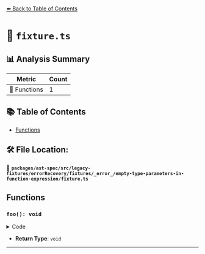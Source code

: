 [⬅️ Back to Table of Contents](../../../../../../../../index.md)

# 📄 `fixture.ts`

## 📊 Analysis Summary

| Metric | Count |
|--------|-------|
| 🔧 Functions | 1 |

## 📚 Table of Contents

- [Functions](#functions)

## 🛠️ File Location:
📂 **`packages/ast-spec/src/legacy-fixtures/errorRecovery/fixtures/_error_/empty-type-parameters-in-function-expression/fixture.ts`**

## Functions

### `foo(): void`

<details><summary>Code</summary>

```ts
function<>() {}
```
</details>

- **Return Type**: `void`

---